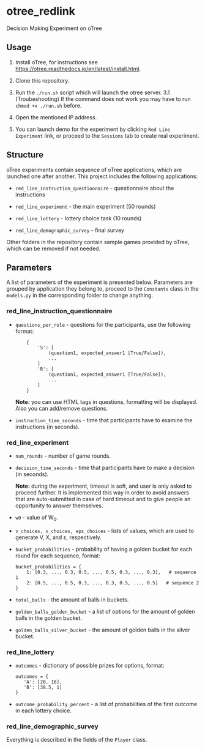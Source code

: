# otree_redlink
Decision Making Experiment on oTree

## Usage

1. Install oTree, for instructions see https://otree.readthedocs.io/en/latest/install.html.

2. Clone this repository.

3. Run the `./run.sh` script which will launch the otree server.
3.1 (Troubeshooting) If the command does not work you may have to run `chmod +x ./run.sh` before.

4. Open the mentioned IP address.

5. You can launch demo for the experiment by clicking `Red Line Experiment` link, or proceed to the `Sessions` tab to create real experiment. 

## Structure

oTree experiments contain sequence of oTree applications, which are launched one after another. This project includes the following applications:

 * `red_line_instruction_questionnaire` - questionnaire about the instructions
 
 * `red_line_experiment` - the main experiment (50 rounds)
 
 * `red_line_lottery` - lottery choice task (10 rounds)
 
 * `red_line_demographic_survey` - final survey

Other folders in the repository contain sample games provided by oTree, which can be removed if not needed.

## Parameters

A list of parameters of the experiment is presented below. Parameters are grouped by application they belong 
to, proceed to the `Constants` class in the `models.py` in the corresponding folder to change anything.

### red_line_instruction_questionnaire
 
 * `questions_per_role` - questions for the participants, use the following format:

    ```
        {
            'S': [
                (question1, expected_answer1 [True/False]),
                ...
            ]
            'R': [
                (question1, expected_answer1 [True/False]),
                ...
            ]
        }
    ```
   
   **Note:** you can use HTML tags in questions, formatting will be displayed. Also you can add/remove questions.

 * `instruction_time_seconds` - time that participants have to examine the instructions (in seconds).
 
### red_line_experiment

 * `num_rounds` - number of game rounds.
 
 * `decision_time_seconds` - time that participants have to make a decision (in seconds).
 
    **Note:** during the experiment, timeout is soft, and user is only asked to proceed further. It is implemented
    this way in order to avoid answers that are auto-submitted in case of hard timeout and to give people an opportunity to answer themselves.

 * `w0` - value of W<sub>0</sub>.
 
 * `v_choices, x_choices, eps_choices` - lists of values, which are used to generate V, X, and &epsilon;, respectively.
 
 * `bucket_probabilities` - probability of having a golden bucket for each round for each sequence, format:
 
   ```
   bucket_probabilities = {
       1: [0.3, ..., 0.3, 0.5, ..., 0.5, 0.3, ..., 0.3],   # sequence 1
       2: [0.5, ..., 0.5, 0.3, ..., 0.3, 0.5, ..., 0.5]   # sequence 2
   }
   ```
   
 * `total_balls` - the amount of balls in buckets.
 
 * `golden_balls_golden_bucket` - a list of options for the amount of golden balls in the golden bucket.
 
 * `golden_balls_silver_bucket` - the amount of golden balls in the silver bucket.

### red_line_lottery

 * `outcomes` - dictionary of possible prizes for options, format:
 
   ```
   outcomes = {
      'A': [20, 16],
      'B': [38.5, 1]
   } 
   ```
   
 * `outcome_probability_percent` - a list of probabilities of the first outcome in each lottery choice.
 
### red_line_demographic_survey

Everything is described in the fields of the `Player` class.